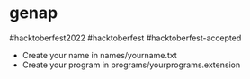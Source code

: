 # genap
#hacktoberfest2022 #hacktoberfest #hacktoberfest-accepted

- Create your name in names/yourname.txt
- Create your program in programs/yourprograms.extension
